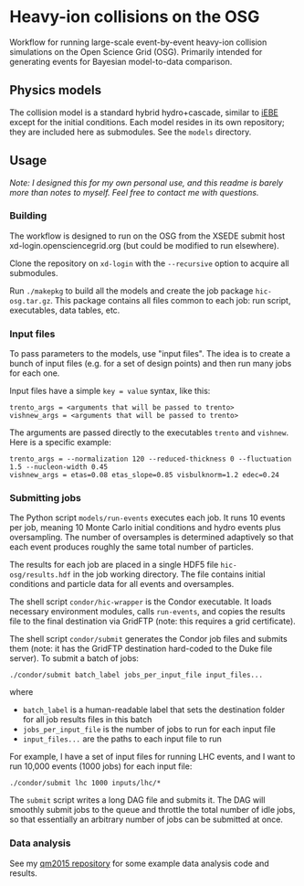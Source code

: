 # Heavy-ion collisions on the OSG

Workflow for running large-scale event-by-event heavy-ion collision simulations on the Open Science Grid (OSG).
Primarily intended for generating events for Bayesian model-to-data comparison.

## Physics models

The collision model is a standard hybrid hydro+cascade, similar to [iEBE](http://inspirehep.net/record/1319339) except for the initial conditions.
Each model resides in its own repository; they are included here as submodules.
See the `models` directory.


## Usage

_Note: I designed this for my own personal use, and this readme is barely more than notes to myself.  Feel free to contact me with questions._

### Building

The workflow is designed to run on the OSG from the XSEDE submit host xd-login.opensciencegrid.org (but could be modified to run elsewhere).

Clone the repository on `xd-login` with the `--recursive` option to acquire all submodules.

Run `./makepkg` to build all the models and create the job package `hic-osg.tar.gz`.
This package contains all files common to each job: run script, executables, data tables, etc.

### Input files

To pass parameters to the models, use "input files".
The idea is to create a bunch of input files (e.g. for a set of design points) and then run many jobs for each one.

Input files have a simple `key = value` syntax, like this:

    trento_args = <arguments that will be passed to trento>
    vishnew_args = <arguments that will be passed to trento>

The arguments are passed directly to the executables `trento` and `vishnew`.
Here is a specific example:

    trento_args = --normalization 120 --reduced-thickness 0 --fluctuation 1.5 --nucleon-width 0.45
    vishnew_args = etas=0.08 etas_slope=0.85 visbulknorm=1.2 edec=0.24

### Submitting jobs

The Python script `models/run-events` executes each job.
It runs 10 events per job, meaning 10 Monte Carlo initial conditions and hydro events plus oversampling.
The number of oversamples is determined adaptively so that each event produces roughly the same total number of particles.

The results for each job are placed in a single HDF5 file `hic-osg/results.hdf` in the job working directory.
The file contains initial conditions and particle data for all events and oversamples.

The shell script `condor/hic-wrapper` is the Condor executable.
It loads necessary environment modules, calls `run-events`, and copies the results file to the final destination via GridFTP (note: this requires a grid certificate).

The shell script `condor/submit` generates the Condor job files and submits them (note: it has the GridFTP destination hard-coded to the Duke file server).
To submit a batch of jobs:

    ./condor/submit batch_label jobs_per_input_file input_files...

where

- `batch_label` is a human-readable label that sets the destination folder for all job results files in this batch
- `jobs_per_input_file` is the number of jobs to run for each input file
- `input_files...` are the paths to each input file to run

For example, I have a set of input files for running LHC events, and I want to run 10,000 events (1000 jobs) for each input file:

    ./condor/submit lhc 1000 inputs/lhc/*

The `submit` script writes a long DAG file and submits it.
The DAG will smoothly submit jobs to the queue and throttle the total number of idle jobs, so that essentially an arbitrary number of jobs can be submitted at once.

### Data analysis

See my [qm2015 repository](https://github.com/jbernhard/qm2015) for some example data analysis code and results.
